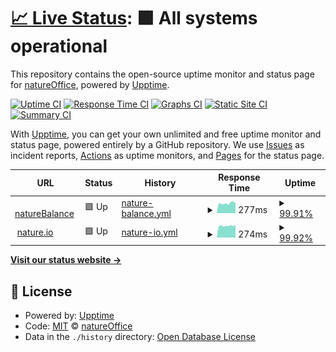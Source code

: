 # [📈 Live Status](https://status.natureoffice.net): <!--live status--> **🟩 All systems operational**

This repository contains the open-source uptime monitor and status page for [natureOffice](https://www.natureOffice.com), powered by [Upptime](https://github.com/upptime/upptime).

[![Uptime CI](https://github.com/natureoffice/upptime/workflows/Uptime%20CI/badge.svg)](https://github.com/upptime/upptime/actions?query=workflow%3A%22Uptime+CI%22)
[![Response Time CI](https://github.com/natureoffice/upptime/workflows/Response%20Time%20CI/badge.svg)](https://github.com/upptime/upptime/actions?query=workflow%3A%22Response+Time+CI%22)
[![Graphs CI](https://github.com/natureoffice/upptime/workflows/Graphs%20CI/badge.svg)](https://github.com/upptime/upptime/actions?query=workflow%3A%22Graphs+CI%22)
[![Static Site CI](https://github.com/natureoffice/upptime/workflows/Static%20Site%20CI/badge.svg)](https://github.com/upptime/upptime/actions?query=workflow%3A%22Static+Site+CI%22)
[![Summary CI](https://github.com/natureoffice/upptime/workflows/Summary%20CI/badge.svg)](https://github.com/upptime/upptime/actions?query=workflow%3A%22Summary+CI%22)

With [Upptime](https://upptime.js.org), you can get your own unlimited and free uptime monitor and status page, powered entirely by a GitHub repository. We use [Issues](https://github.com/natureoffice/upptime/issues) as incident reports, [Actions](https://github.com/natureoffice/upptime/actions) as uptime monitors, and [Pages](https://status.natureoffice.net) for the status page.

<!--start: status pages-->
<!-- This summary is generated by Upptime (https://github.com/upptime/upptime) -->
<!-- Do not edit this manually, your changes will be overwritten -->
<!-- prettier-ignore -->
| URL | Status | History | Response Time | Uptime |
| --- | ------ | ------- | ------------- | ------ |
| <img alt="" src="https://favicons.githubusercontent.com/www.naturebalance.net" height="13"> [natureBalance](http://www.naturebalance.net/) | 🟩 Up | [nature-balance.yml](https://github.com/natureOffice-GmbH/upptime/commits/HEAD/history/nature-balance.yml) | <details><summary><img alt="Response time graph" src="./graphs/nature-balance/response-time-week.png" height="20"> 277ms</summary><br><a href="https://status.natureoffice.net/history/nature-balance"><img alt="Response time 853" src="https://img.shields.io/endpoint?url=https%3A%2F%2Fraw.githubusercontent.com%2FnatureOffice-GmbH%2Fupptime%2FHEAD%2Fapi%2Fnature-balance%2Fresponse-time.json"></a><br><a href="https://status.natureoffice.net/history/nature-balance"><img alt="24-hour response time 311" src="https://img.shields.io/endpoint?url=https%3A%2F%2Fraw.githubusercontent.com%2FnatureOffice-GmbH%2Fupptime%2FHEAD%2Fapi%2Fnature-balance%2Fresponse-time-day.json"></a><br><a href="https://status.natureoffice.net/history/nature-balance"><img alt="7-day response time 277" src="https://img.shields.io/endpoint?url=https%3A%2F%2Fraw.githubusercontent.com%2FnatureOffice-GmbH%2Fupptime%2FHEAD%2Fapi%2Fnature-balance%2Fresponse-time-week.json"></a><br><a href="https://status.natureoffice.net/history/nature-balance"><img alt="30-day response time 853" src="https://img.shields.io/endpoint?url=https%3A%2F%2Fraw.githubusercontent.com%2FnatureOffice-GmbH%2Fupptime%2FHEAD%2Fapi%2Fnature-balance%2Fresponse-time-month.json"></a><br><a href="https://status.natureoffice.net/history/nature-balance"><img alt="1-year response time 853" src="https://img.shields.io/endpoint?url=https%3A%2F%2Fraw.githubusercontent.com%2FnatureOffice-GmbH%2Fupptime%2FHEAD%2Fapi%2Fnature-balance%2Fresponse-time-year.json"></a></details> | <details><summary><a href="https://status.natureoffice.net/history/nature-balance">99.91%</a></summary><a href="https://status.natureoffice.net/history/nature-balance"><img alt="All-time uptime 98.58%" src="https://img.shields.io/endpoint?url=https%3A%2F%2Fraw.githubusercontent.com%2FnatureOffice-GmbH%2Fupptime%2FHEAD%2Fapi%2Fnature-balance%2Fuptime.json"></a><br><a href="https://status.natureoffice.net/history/nature-balance"><img alt="24-hour uptime 100.00%" src="https://img.shields.io/endpoint?url=https%3A%2F%2Fraw.githubusercontent.com%2FnatureOffice-GmbH%2Fupptime%2FHEAD%2Fapi%2Fnature-balance%2Fuptime-day.json"></a><br><a href="https://status.natureoffice.net/history/nature-balance"><img alt="7-day uptime 99.91%" src="https://img.shields.io/endpoint?url=https%3A%2F%2Fraw.githubusercontent.com%2FnatureOffice-GmbH%2Fupptime%2FHEAD%2Fapi%2Fnature-balance%2Fuptime-week.json"></a><br><a href="https://status.natureoffice.net/history/nature-balance"><img alt="30-day uptime 98.58%" src="https://img.shields.io/endpoint?url=https%3A%2F%2Fraw.githubusercontent.com%2FnatureOffice-GmbH%2Fupptime%2FHEAD%2Fapi%2Fnature-balance%2Fuptime-month.json"></a><br><a href="https://status.natureoffice.net/history/nature-balance"><img alt="1-year uptime 98.58%" src="https://img.shields.io/endpoint?url=https%3A%2F%2Fraw.githubusercontent.com%2FnatureOffice-GmbH%2Fupptime%2FHEAD%2Fapi%2Fnature-balance%2Fuptime-year.json"></a></details>
| <img alt="" src="https://favicons.githubusercontent.com/www.nature.io" height="13"> [nature.io](https://www.nature.io/) | 🟩 Up | [nature-io.yml](https://github.com/natureOffice-GmbH/upptime/commits/HEAD/history/nature-io.yml) | <details><summary><img alt="Response time graph" src="./graphs/nature-io/response-time-week.png" height="20"> 274ms</summary><br><a href="https://status.natureoffice.net/history/nature-io"><img alt="Response time 295" src="https://img.shields.io/endpoint?url=https%3A%2F%2Fraw.githubusercontent.com%2FnatureOffice-GmbH%2Fupptime%2FHEAD%2Fapi%2Fnature-io%2Fresponse-time.json"></a><br><a href="https://status.natureoffice.net/history/nature-io"><img alt="24-hour response time 243" src="https://img.shields.io/endpoint?url=https%3A%2F%2Fraw.githubusercontent.com%2FnatureOffice-GmbH%2Fupptime%2FHEAD%2Fapi%2Fnature-io%2Fresponse-time-day.json"></a><br><a href="https://status.natureoffice.net/history/nature-io"><img alt="7-day response time 274" src="https://img.shields.io/endpoint?url=https%3A%2F%2Fraw.githubusercontent.com%2FnatureOffice-GmbH%2Fupptime%2FHEAD%2Fapi%2Fnature-io%2Fresponse-time-week.json"></a><br><a href="https://status.natureoffice.net/history/nature-io"><img alt="30-day response time 295" src="https://img.shields.io/endpoint?url=https%3A%2F%2Fraw.githubusercontent.com%2FnatureOffice-GmbH%2Fupptime%2FHEAD%2Fapi%2Fnature-io%2Fresponse-time-month.json"></a><br><a href="https://status.natureoffice.net/history/nature-io"><img alt="1-year response time 295" src="https://img.shields.io/endpoint?url=https%3A%2F%2Fraw.githubusercontent.com%2FnatureOffice-GmbH%2Fupptime%2FHEAD%2Fapi%2Fnature-io%2Fresponse-time-year.json"></a></details> | <details><summary><a href="https://status.natureoffice.net/history/nature-io">99.92%</a></summary><a href="https://status.natureoffice.net/history/nature-io"><img alt="All-time uptime 98.61%" src="https://img.shields.io/endpoint?url=https%3A%2F%2Fraw.githubusercontent.com%2FnatureOffice-GmbH%2Fupptime%2FHEAD%2Fapi%2Fnature-io%2Fuptime.json"></a><br><a href="https://status.natureoffice.net/history/nature-io"><img alt="24-hour uptime 100.00%" src="https://img.shields.io/endpoint?url=https%3A%2F%2Fraw.githubusercontent.com%2FnatureOffice-GmbH%2Fupptime%2FHEAD%2Fapi%2Fnature-io%2Fuptime-day.json"></a><br><a href="https://status.natureoffice.net/history/nature-io"><img alt="7-day uptime 99.92%" src="https://img.shields.io/endpoint?url=https%3A%2F%2Fraw.githubusercontent.com%2FnatureOffice-GmbH%2Fupptime%2FHEAD%2Fapi%2Fnature-io%2Fuptime-week.json"></a><br><a href="https://status.natureoffice.net/history/nature-io"><img alt="30-day uptime 98.61%" src="https://img.shields.io/endpoint?url=https%3A%2F%2Fraw.githubusercontent.com%2FnatureOffice-GmbH%2Fupptime%2FHEAD%2Fapi%2Fnature-io%2Fuptime-month.json"></a><br><a href="https://status.natureoffice.net/history/nature-io"><img alt="1-year uptime 98.61%" src="https://img.shields.io/endpoint?url=https%3A%2F%2Fraw.githubusercontent.com%2FnatureOffice-GmbH%2Fupptime%2FHEAD%2Fapi%2Fnature-io%2Fuptime-year.json"></a></details>

<!--end: status pages-->

[**Visit our status website →**](https://status.natureoffice.net)

## 📄 License

- Powered by: [Upptime](https://github.com/upptime/upptime)
- Code: [MIT](./LICENSE) © [natureOffice](https://www.natureOffice.com)
- Data in the `./history` directory: [Open Database License](https://opendatacommons.org/licenses/odbl/1-0/)
